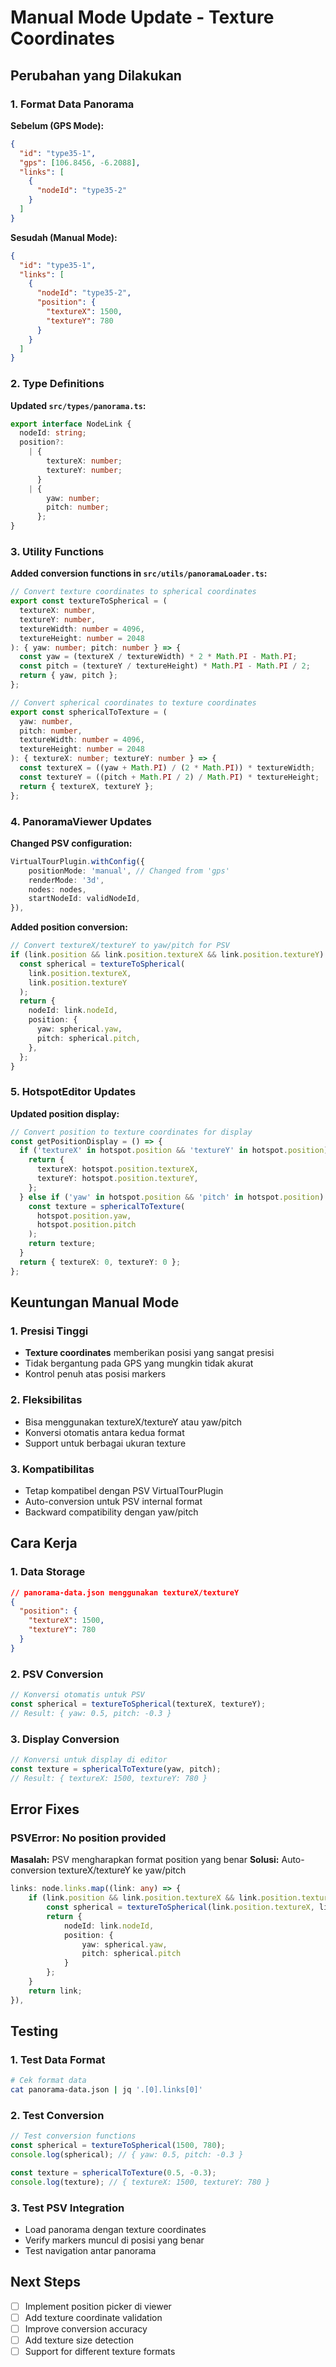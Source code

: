 # Manual Mode Update - Texture Coordinates

## Perubahan yang Dilakukan

### 1. Format Data Panorama

**Sebelum (GPS Mode):**

```json
{
  "id": "type35-1",
  "gps": [106.8456, -6.2088],
  "links": [
    {
      "nodeId": "type35-2"
    }
  ]
}
```

**Sesudah (Manual Mode):**

```json
{
  "id": "type35-1",
  "links": [
    {
      "nodeId": "type35-2",
      "position": {
        "textureX": 1500,
        "textureY": 780
      }
    }
  ]
}
```

### 2. Type Definitions

**Updated `src/types/panorama.ts`:**

```typescript
export interface NodeLink {
  nodeId: string;
  position?:
    | {
        textureX: number;
        textureY: number;
      }
    | {
        yaw: number;
        pitch: number;
      };
}
```

### 3. Utility Functions

**Added conversion functions in `src/utils/panoramaLoader.ts`:**

```typescript
// Convert texture coordinates to spherical coordinates
export const textureToSpherical = (
  textureX: number,
  textureY: number,
  textureWidth: number = 4096,
  textureHeight: number = 2048
): { yaw: number; pitch: number } => {
  const yaw = (textureX / textureWidth) * 2 * Math.PI - Math.PI;
  const pitch = (textureY / textureHeight) * Math.PI - Math.PI / 2;
  return { yaw, pitch };
};

// Convert spherical coordinates to texture coordinates
export const sphericalToTexture = (
  yaw: number,
  pitch: number,
  textureWidth: number = 4096,
  textureHeight: number = 2048
): { textureX: number; textureY: number } => {
  const textureX = ((yaw + Math.PI) / (2 * Math.PI)) * textureWidth;
  const textureY = ((pitch + Math.PI / 2) / Math.PI) * textureHeight;
  return { textureX, textureY };
};
```

### 4. PanoramaViewer Updates

**Changed PSV configuration:**

```typescript
VirtualTourPlugin.withConfig({
    positionMode: 'manual', // Changed from 'gps'
    renderMode: '3d',
    nodes: nodes,
    startNodeId: validNodeId,
}),
```

**Added position conversion:**

```typescript
// Convert textureX/textureY to yaw/pitch for PSV
if (link.position && link.position.textureX && link.position.textureY) {
  const spherical = textureToSpherical(
    link.position.textureX,
    link.position.textureY
  );
  return {
    nodeId: link.nodeId,
    position: {
      yaw: spherical.yaw,
      pitch: spherical.pitch,
    },
  };
}
```

### 5. HotspotEditor Updates

**Updated position display:**

```typescript
// Convert position to texture coordinates for display
const getPositionDisplay = () => {
  if ('textureX' in hotspot.position && 'textureY' in hotspot.position) {
    return {
      textureX: hotspot.position.textureX,
      textureY: hotspot.position.textureY,
    };
  } else if ('yaw' in hotspot.position && 'pitch' in hotspot.position) {
    const texture = sphericalToTexture(
      hotspot.position.yaw,
      hotspot.position.pitch
    );
    return texture;
  }
  return { textureX: 0, textureY: 0 };
};
```

## Keuntungan Manual Mode

### 1. Presisi Tinggi

- **Texture coordinates** memberikan posisi yang sangat presisi
- Tidak bergantung pada GPS yang mungkin tidak akurat
- Kontrol penuh atas posisi markers

### 2. Fleksibilitas

- Bisa menggunakan textureX/textureY atau yaw/pitch
- Konversi otomatis antara kedua format
- Support untuk berbagai ukuran texture

### 3. Kompatibilitas

- Tetap kompatibel dengan PSV VirtualTourPlugin
- Auto-conversion untuk PSV internal format
- Backward compatibility dengan yaw/pitch

## Cara Kerja

### 1. Data Storage

```json
// panorama-data.json menggunakan textureX/textureY
{
  "position": {
    "textureX": 1500,
    "textureY": 780
  }
}
```

### 2. PSV Conversion

```typescript
// Konversi otomatis untuk PSV
const spherical = textureToSpherical(textureX, textureY);
// Result: { yaw: 0.5, pitch: -0.3 }
```

### 3. Display Conversion

```typescript
// Konversi untuk display di editor
const texture = sphericalToTexture(yaw, pitch);
// Result: { textureX: 1500, textureY: 780 }
```

## Error Fixes

### PSVError: No position provided

**Masalah:** PSV mengharapkan format position yang benar
**Solusi:** Auto-conversion textureX/textureY ke yaw/pitch

```typescript
links: node.links.map((link: any) => {
    if (link.position && link.position.textureX && link.position.textureY) {
        const spherical = textureToSpherical(link.position.textureX, link.position.textureY);
        return {
            nodeId: link.nodeId,
            position: {
                yaw: spherical.yaw,
                pitch: spherical.pitch
            }
        };
    }
    return link;
}),
```

## Testing

### 1. Test Data Format

```bash
# Cek format data
cat panorama-data.json | jq '.[0].links[0]'
```

### 2. Test Conversion

```typescript
// Test conversion functions
const spherical = textureToSpherical(1500, 780);
console.log(spherical); // { yaw: 0.5, pitch: -0.3 }

const texture = sphericalToTexture(0.5, -0.3);
console.log(texture); // { textureX: 1500, textureY: 780 }
```

### 3. Test PSV Integration

- Load panorama dengan texture coordinates
- Verify markers muncul di posisi yang benar
- Test navigation antar panorama

## Next Steps

- [ ] Implement position picker di viewer
- [ ] Add texture coordinate validation
- [ ] Improve conversion accuracy
- [ ] Add texture size detection
- [ ] Support for different texture formats
